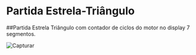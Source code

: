 # Partida Estrela-Triângulo
##Partida Estrela Triângulo com contador de ciclos do motor no display 7 segmentos.

![Capturar](https://user-images.githubusercontent.com/78973747/109907530-3b277880-7c81-11eb-9c8e-222c8a9136b1.PNG)


